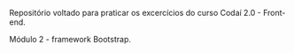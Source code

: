 Repositório voltado para praticar os excercícios do curso Codaí 2.0 - Front-end.

Módulo 2 - framework Bootstrap.

